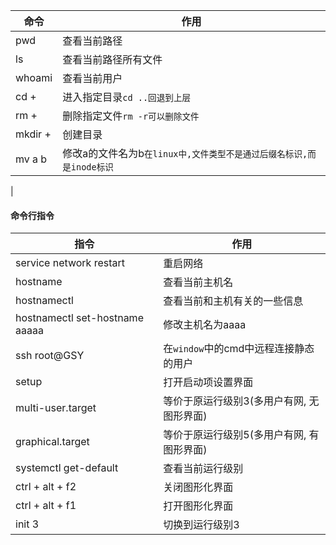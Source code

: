 |命令|作用|
|---|---|
|pwd|查看当前路径|
|ls|查看当前路径所有文件|
|whoami|查看当前用户|
|cd + |进入指定目录`cd ..回退到上层`|
|rm + |删除指定文件`rm -r可以删除文件`|
|mkdir + |创建目录|
|mv a b|修改a的文件名为b`在linux中,文件类型不是通过后缀名标识,而是inode标识`|
|
#### 命令行指令
|指令|作用|
|---|---|
|service network restart|重启网络|
|hostname|查看当前主机名|
|hostnamectl|查看当前和主机有关的一些信息|
|hostnamectl set-hostname aaaaa|修改主机名为aaaa|
|ssh root@GSY|在`window`中的cmd中远程连接静态的用户|
|setup|打开启动项设置界面|
|multi-user.target|等价于原运行级别3(多用户有网, 无图形界面)|
|graphical.target|等价于原运行级别5(多用户有网, 有图形界面)|
|systemctl get-default|查看当前运行级别|
|ctrl + alt + f2|关闭图形化界面|
|ctrl + alt + f1|打开图形化界面|
|init 3|切换到运行级别3|
